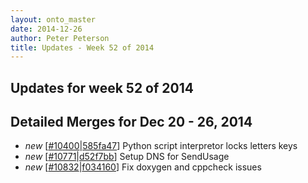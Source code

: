 ```yaml
---
layout: onto_master
date: 2014-12-26
author: Peter Peterson
title: Updates - Week 52 of 2014
---
```

Updates for week 52 of 2014
---------------------------

Detailed Merges for Dec 20 - 26, 2014
-------------------------------------
* *new* \[[#10400](http://trac.mantidproject.org/mantid/ticket/10400)\|[585fa47](https://github.com/mantidproject/mantid/commit/585fa47b5cd9bb1d368465233e3fd4fa2fd56f5b)\] Python script interpretor locks letters keys
* *new* \[[#10771](http://trac.mantidproject.org/mantid/ticket/10771)\|[d52f7bb](https://github.com/mantidproject/mantid/commit/d52f7bb52e03c4e09fda3e5f4a669d21da062137)\] Setup DNS for SendUsage
* *new* \[[#10832](http://trac.mantidproject.org/mantid/ticket/10832)\|[f034160](https://github.com/mantidproject/mantid/commit/f0341602c67a4477a466e07b6e7fa9e321fdad2f)\] Fix doxygen and cppcheck issues
